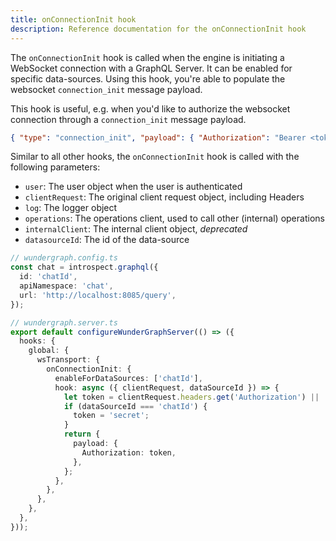 ```yaml
---
title: onConnectionInit hook
description: Reference documentation for the onConnectionInit hook
---
```


The `onConnectionInit` hook is called when the engine is initiating a WebSocket connection with a GraphQL Server.
It can be enabled for specific data-sources.
Using this hook, you're able to populate the websocket `connection_init` message payload.

This hook is useful, e.g. when you'd like to authorize the websocket connection through a `connection_init` message payload.

```json
{ "type": "connection_init", "payload": { "Authorization": "Bearer <token>" } }
```

Similar to all other hooks,
the `onConnectionInit` hook is called with the following parameters:

- `user`: The user object when the user is authenticated
- `clientRequest`: The original client request object, including Headers
- `log`: The logger object
- `operations`: The operations client, used to call other (internal) operations
- `internalClient`: The internal client object, _deprecated_
- `datasourceId`: The id of the data-source

```typescript
// wundergraph.config.ts
const chat = introspect.graphql({
  id: 'chatId',
  apiNamespace: 'chat',
  url: 'http://localhost:8085/query',
});

// wundergraph.server.ts
export default configureWunderGraphServer(() => ({
  hooks: {
    global: {
      wsTransport: {
        onConnectionInit: {
          enableForDataSources: ['chatId'],
          hook: async ({ clientRequest, dataSourceId }) => {
            let token = clientRequest.headers.get('Authorization') || '';
            if (dataSourceId === 'chatId') {
              token = 'secret';
            }
            return {
              payload: {
                Authorization: token,
              },
            };
          },
        },
      },
    },
  },
}));
```
